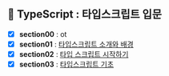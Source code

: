 ## 💠 TypeScript : 타입스크립트 입문
- [x] **section00** : ot
- [x] **section01** : [타입스크립트 소개와 배경](https://github.com/gay0ung/JS_study/tree/master/TypeScript/TypeScript-%EC%BA%A1%ED%8B%B4%ED%8C%90%EA%B5%90/part1/01.TS%20%EC%82%AC%EC%9A%A9%EC%9D%B4%EC%9C%A0)
- [x] **section02** : [타입 스크립트 시작하기](https://github.com/gay0ung/JS_study/tree/master/TypeScript/TypeScript-%EC%BA%A1%ED%8B%B4%ED%8C%90%EA%B5%90/part1/02.TS%20%EC%8B%9C%EC%9E%91)
- [x] **section03** : [타입스크립트 기초](https://github.com/gay0ung/JS_study/tree/master/TypeScript/TypeScript-%EC%BA%A1%ED%8B%B4%ED%8C%90%EA%B5%90/part1/03.TS%20%EA%B8%B0%EC%B4%88)
